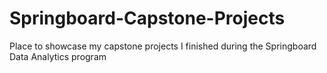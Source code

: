 # Springboard-Capstone-Projects
Place to showcase my capstone projects I finished during the Springboard Data Analytics program
